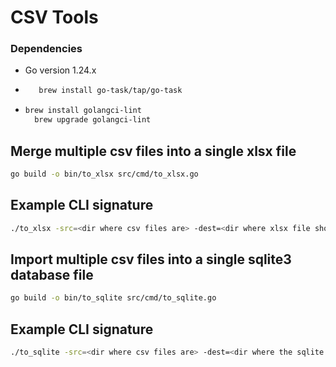 # CSV Tools

### Dependencies

- Go version 1.24.x
- ```bash 
     brew install go-task/tap/go-task 
  ```
- ```bash 
  brew install golangci-lint
    brew upgrade golangci-lint
  ```

## Merge multiple csv files into a single xlsx file
```bash
go build -o bin/to_xlsx src/cmd/to_xlsx.go
```

## Example CLI signature
```bash
./to_xlsx -src=<dir where csv files are> -dest=<dir where xlsx file should be created>
```

## Import multiple csv files into a single sqlite3 database file
```bash
go build -o bin/to_sqlite src/cmd/to_sqlite.go
```

## Example CLI signature
```bash
./to_sqlite -src=<dir where csv files are> -dest=<dir where the sqlite file should be created>
```